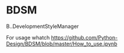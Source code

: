 # BDSM
B..DevelopmentStyleManager

For usage whatch https://github.com/Python-Design/BDSM/blob/master/How_to_use.ipynb
